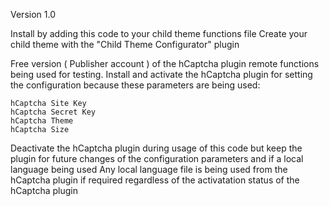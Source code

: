 Version 1.0

Install by adding this code to your child theme functions file
Create your child theme with the "Child Theme Configurator" plugin

Free version ( Publisher account ) of the hCaptcha plugin remote functions being used for testing.
Install and activate the hCaptcha plugin for setting the configuration because these parameters are being used:

    hCaptcha Site Key
    hCaptcha Secret Key 
    hCaptcha Theme
    hCaptcha Size

Deactivate the hCaptcha plugin during usage of this code but keep the plugin for future changes of the configuration parameters and if a local language being used
Any local language file is being used from the hCaptcha plugin if required regardless of the activatation status of the hCaptcha plugin
